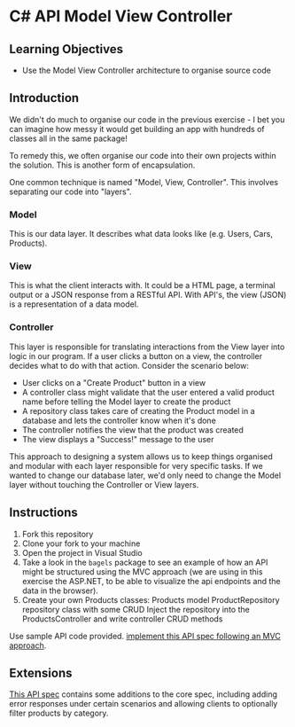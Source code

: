 # C# API Model View Controller

## Learning Objectives
- Use the Model View Controller architecture to organise source code

## Introduction

We didn't do much to organise our code in the previous exercise - I bet you can imagine how messy it would get building an app with hundreds of classes all in the same package!

To remedy this, we often organise our code into their own projects within the solution. This is another form of encapsulation.

One common technique is named "Model, View, Controller". This involves separating our code into "layers".

### Model
This is our data layer. It describes what data looks like (e.g. Users, Cars, Products). 

### View
This is what the client interacts with. It could be a HTML page, a terminal output or a JSON response from a RESTful API. With API's, the view (JSON) is a representation of a data model.

### Controller
This layer is responsible for translating interactions from the View layer into logic in our program. If a user clicks a button on a view, the controller decides what to do with that action. Consider the scenario below:

- User clicks on a "Create Product" button in a view
- A controller class might validate that the user entered a valid product name before telling the Model layer to create the product
- A repository class takes care of creating the Product model in a database and lets the controller know when it's done
- The controller notifies the view that the product was created
- The view displays a "Success!" message to the user

This approach to designing a system allows us to keep things organised and modular with each layer responsible for very specific tasks. If we wanted to change our database later, we'd only need to change the Model layer without touching the Controller or View layers.

## Instructions

1. Fork this repository
2. Clone your fork to your machine
3. Open the project in Visual Studio
4. Take a look in the `bagels` package to see an example of how an API might be structured using the MVC approach (we are using in this exercise the ASP.NET, to be able to visualize the api endpoints and the data in the browser).
5. Create your own Products classes:
	Products model
	ProductRepository repository class with some CRUD
	Inject the repository into the ProductsController and write controller CRUD methods
	
Use sample API code provided.  [implement this API spec following an MVC approach](https://boolean-uk.github.io/csharp-mvc-in-memory-data-store/).

## Extensions

[This API spec](https://boolean-uk.github.io/csharp-api-mvc-in-memory/extensions.html) contains some additions to the core spec, including adding error responses under certain scenarios and allowing clients to optionally filter products by category.
